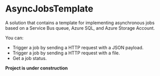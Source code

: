 # AsyncJobsTemplate

A solution that contains a template for implementing asynchronous jobs based on a Service Bus queue, Azure SQL, and Azure Storage Account.

You can:

- Trigger a job by sending a HTTP request with a JSON payload.
- Trigger a job by sending a HTTP request with a file.
- Get a job status.

**Project is under construction**